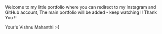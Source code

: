Welcome to my little portfolio where you can redirect to my Instagram and GitHub account,
The main portfolio will be added - keep watching !!
Thank You !!

Your's Vishnu Mahanthi :-)